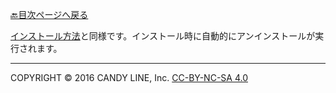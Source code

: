 [🔙目次ページへ戻る](README.md)

[インストール方法](インストール方法)と同様です。インストール時に自動的にアンインストールが実行されます。

---
COPYRIGHT © 2016 CANDY LINE, Inc. [CC-BY-NC-SA 4.0](https://creativecommons.org/licenses/by-nc-sa/4.0/)

